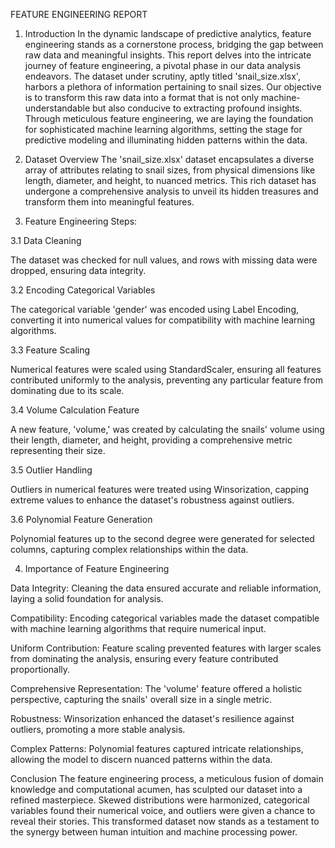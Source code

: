 FEATURE ENGINEERING REPORT

1.	Introduction
In the dynamic landscape of predictive analytics, feature engineering stands as a cornerstone process, bridging the gap between raw data and meaningful insights. This report delves into the intricate journey of feature engineering, a pivotal phase in our data analysis endeavors. The dataset under scrutiny, aptly titled 'snail_size.xlsx', harbors a plethora of information pertaining to snail sizes. Our objective is to transform this raw data into a format that is not only machine-understandable but also conducive to extracting profound insights. Through meticulous feature engineering, we are laying the foundation for sophisticated machine learning algorithms, setting the stage for predictive modeling and illuminating hidden patterns within the data.

2.	Dataset Overview
The 'snail_size.xlsx' dataset encapsulates a diverse array of attributes relating to snail sizes, from physical dimensions like length, diameter, and height, to nuanced metrics. This rich dataset has undergone a comprehensive analysis to unveil its hidden treasures and transform them into meaningful features.

3.	Feature Engineering Steps:

3.1 Data Cleaning

The dataset was checked for null values, and rows with missing data were dropped, ensuring data integrity.

3.2 Encoding Categorical Variables

The categorical variable 'gender' was encoded using Label Encoding, converting it into numerical values for compatibility with machine learning algorithms.

3.3 Feature Scaling

Numerical features were scaled using StandardScaler, ensuring all features contributed uniformly to the analysis, preventing any particular feature from dominating due to its scale.

3.4 Volume Calculation Feature

A new feature, 'volume,' was created by calculating the snails' volume using their length, diameter, and height, providing a comprehensive metric representing their size.

3.5 Outlier Handling

Outliers in numerical features were treated using Winsorization, capping extreme values to enhance the dataset's robustness against outliers.

3.6 Polynomial Feature Generation

Polynomial features up to the second degree were generated for selected columns, capturing complex relationships within the data.

4.	Importance of Feature Engineering

Data Integrity: Cleaning the data ensured accurate and reliable information, laying a solid foundation for analysis.

Compatibility: Encoding categorical variables made the dataset compatible with machine learning algorithms that require numerical input.

Uniform Contribution: Feature scaling prevented features with larger scales from dominating the analysis, ensuring every feature contributed proportionally.

Comprehensive Representation: The 'volume' feature offered a holistic perspective, capturing the snails' overall size in a single metric.

Robustness: Winsorization enhanced the dataset's resilience against outliers, promoting a more stable analysis.

Complex Patterns: Polynomial features captured intricate relationships, allowing the model to discern nuanced patterns within the data.

Conclusion
The feature engineering process, a meticulous fusion of domain knowledge and computational acumen, has sculpted our dataset into a refined masterpiece. Skewed distributions were harmonized, categorical variables found their numerical voice, and outliers were given a chance to reveal their stories. This transformed dataset now stands as a testament to the synergy between human intuition and machine processing power.

